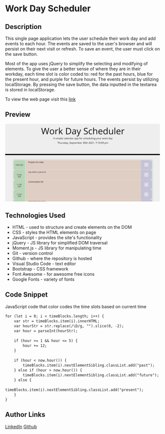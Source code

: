 # Work Day Scheduler

## Description
This single page application lets the user schedule their work day and add events to each hour. The events are saved to the user's browser and will persist on their next visit or refresh. To save an event, the user must click on the save button.

Most of the app uses jQuery to simplify the selecting and modifying of elements. To give the user a better sense of where they are in their workday, each time slot is color coded to: red for the past hours, blue for the present hour, and purple for future hours. The events persist by utilizing localStorage. By pressing the save button, the data inputted in the textarea is stored in localStorage.

To view the web page visit this [link](https://mushymane.github.io/work-day-scheduler/)

## Preview
![alt page](assets/preview.png)

## Technologies Used
- HTML - used to structure and create elements on the DOM
- CSS - styles the HTML elements on page
- JavaScript - provides the site's functionality
- jQuery - JS library for simplified DOM traversal
- Moment.js - JS library for manipulating time
- Git - version control
- Github - where the repository is hosted
- Visual Studio Code - text editor
- Bootstrap - CSS framework
- Font Awesome - for awesome free icons
- Google Fonts - variety of fonts

## Code Snippet
JavaScript code that color codes the time slots based on current time
```
for (let i = 0; i < timeBlocks.length; i++) {
    var str = timeBlocks.item(i).innerHTML;
    var hourStr = str.replace(/\D/g, "").slice(0, -2);
    var hour = parseInt(hourStr);

    if (hour >= 1 && hour <= 5) {
        hour += 12;
    }
    
    if (hour < now.hour()) {
        timeBlocks.item(i).nextElementSibling.classList.add("past");
    } else if (hour > now.hour()) {
        timeBlocks.item(i).nextElementSibling.classList.add("future");
    } else {
        timeBlocks.item(i).nextElementSibling.classList.add("present");
    }
}
```

## Author Links
[LinkedIn](https://www.linkedin.com/in/luigilantin/)
[Github](https://github.com/mushymane)